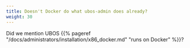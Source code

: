 ```yaml
---
title: Doesn't Docker do what ubos-admin does already?
weight: 30
---
```


Did we mention UBOS {{% pageref "/docs/administrators/installation/x86_docker.md" "runs on Docker" %}}?
